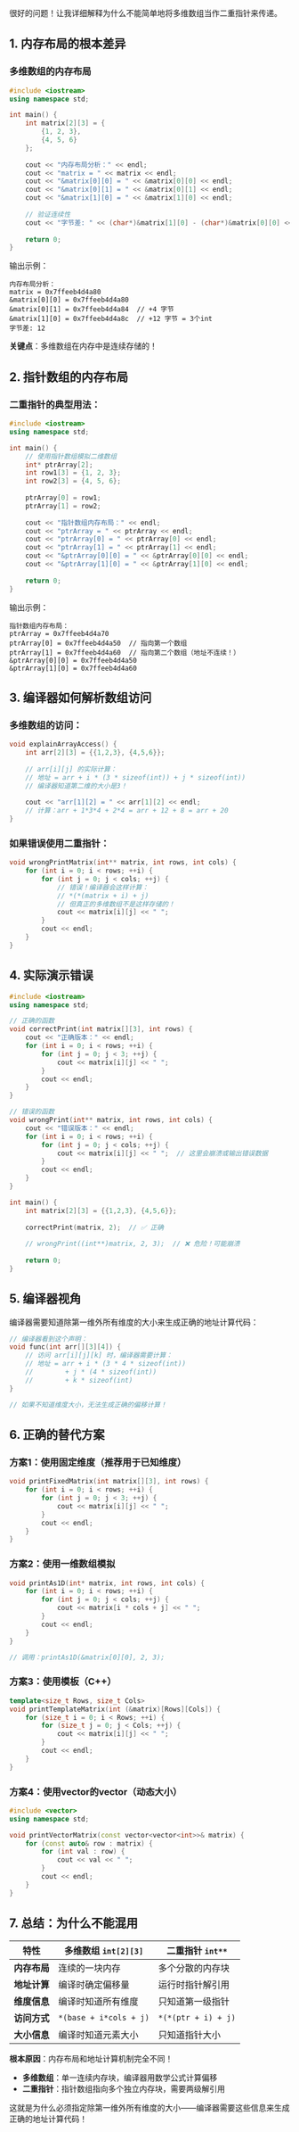 很好的问题！让我详细解释为什么不能简单地将多维数组当作二重指针来传递。

## 1. 内存布局的根本差异

### 多维数组的内存布局
```cpp
#include <iostream>
using namespace std;

int main() {
    int matrix[2][3] = {
        {1, 2, 3},
        {4, 5, 6}
    };
    
    cout << "内存布局分析：" << endl;
    cout << "matrix = " << matrix << endl;
    cout << "&matrix[0][0] = " << &matrix[0][0] << endl;
    cout << "&matrix[0][1] = " << &matrix[0][1] << endl;
    cout << "&matrix[1][0] = " << &matrix[1][0] << endl;
    
    // 验证连续性
    cout << "字节差: " << (char*)&matrix[1][0] - (char*)&matrix[0][0] << endl;
    
    return 0;
}
```

输出示例：
```
内存布局分析：
matrix = 0x7ffeeb4d4a80
&matrix[0][0] = 0x7ffeeb4d4a80
&matrix[0][1] = 0x7ffeeb4d4a84  // +4 字节
&matrix[1][0] = 0x7ffeeb4d4a8c  // +12 字节 = 3个int
字节差: 12
```

**关键点**：多维数组在内存中是连续存储的！

## 2. 指针数组的内存布局

### 二重指针的典型用法：
```cpp
#include <iostream>
using namespace std;

int main() {
    // 使用指针数组模拟二维数组
    int* ptrArray[2];
    int row1[3] = {1, 2, 3};
    int row2[3] = {4, 5, 6};
    
    ptrArray[0] = row1;
    ptrArray[1] = row2;
    
    cout << "指针数组内存布局：" << endl;
    cout << "ptrArray = " << ptrArray << endl;
    cout << "ptrArray[0] = " << ptrArray[0] << endl;
    cout << "ptrArray[1] = " << ptrArray[1] << endl;
    cout << "&ptrArray[0][0] = " << &ptrArray[0][0] << endl;
    cout << "&ptrArray[1][0] = " << &ptrArray[1][0] << endl;
    
    return 0;
}
```

输出示例：
```
指针数组内存布局：
ptrArray = 0x7ffeeb4d4a70
ptrArray[0] = 0x7ffeeb4d4a50  // 指向第一个数组
ptrArray[1] = 0x7ffeeb4d4a60  // 指向第二个数组（地址不连续！）
&ptrArray[0][0] = 0x7ffeeb4d4a50
&ptrArray[1][0] = 0x7ffeeb4d4a60
```

## 3. 编译器如何解析数组访问

### 多维数组的访问：
```cpp
void explainArrayAccess() {
    int arr[2][3] = {{1,2,3}, {4,5,6}};
    
    // arr[i][j] 的实际计算：
    // 地址 = arr + i * (3 * sizeof(int)) + j * sizeof(int))
    // 编译器知道第二维的大小是3！
    
    cout << "arr[1][2] = " << arr[1][2] << endl;
    // 计算：arr + 1*3*4 + 2*4 = arr + 12 + 8 = arr + 20
}
```

### 如果错误使用二重指针：
```cpp
void wrongPrintMatrix(int** matrix, int rows, int cols) {
    for (int i = 0; i < rows; ++i) {
        for (int j = 0; j < cols; ++j) {
            // 错误！编译器会这样计算：
            // *(*(matrix + i) + j)
            // 但真正的多维数组不是这样存储的！
            cout << matrix[i][j] << " ";
        }
        cout << endl;
    }
}
```

## 4. 实际演示错误

```cpp
#include <iostream>
using namespace std;

// 正确的函数
void correctPrint(int matrix[][3], int rows) {
    cout << "正确版本：" << endl;
    for (int i = 0; i < rows; ++i) {
        for (int j = 0; j < 3; ++j) {
            cout << matrix[i][j] << " ";
        }
        cout << endl;
    }
}

// 错误的函数
void wrongPrint(int** matrix, int rows, int cols) {
    cout << "错误版本：" << endl;
    for (int i = 0; i < rows; ++i) {
        for (int j = 0; j < cols; ++j) {
            cout << matrix[i][j] << " ";  // 这里会崩溃或输出错误数据
        }
        cout << endl;
    }
}

int main() {
    int matrix[2][3] = {{1,2,3}, {4,5,6}};
    
    correctPrint(matrix, 2);  // ✅ 正确
    
    // wrongPrint((int**)matrix, 2, 3);  // ❌ 危险！可能崩溃
    
    return 0;
}
```

## 5. 编译器视角

编译器需要知道除第一维外所有维度的大小来生成正确的地址计算代码：

```cpp
// 编译器看到这个声明：
void func(int arr[][3][4]) {
    // 访问 arr[i][j][k] 时，编译器需要计算：
    // 地址 = arr + i * (3 * 4 * sizeof(int)) 
    //        + j * (4 * sizeof(int)) 
    //        + k * sizeof(int)
}

// 如果不知道维度大小，无法生成正确的偏移计算！
```

## 6. 正确的替代方案

### 方案1：使用固定维度（推荐用于已知维度）
```cpp
void printFixedMatrix(int matrix[][3], int rows) {
    for (int i = 0; i < rows; ++i) {
        for (int j = 0; j < 3; ++j) {
            cout << matrix[i][j] << " ";
        }
        cout << endl;
    }
}
```

### 方案2：使用一维数组模拟
```cpp
void printAs1D(int* matrix, int rows, int cols) {
    for (int i = 0; i < rows; ++i) {
        for (int j = 0; j < cols; ++j) {
            cout << matrix[i * cols + j] << " ";
        }
        cout << endl;
    }
}

// 调用：printAs1D(&matrix[0][0], 2, 3);
```

### 方案3：使用模板（C++）
```cpp
template<size_t Rows, size_t Cols>
void printTemplateMatrix(int (&matrix)[Rows][Cols]) {
    for (size_t i = 0; i < Rows; ++i) {
        for (size_t j = 0; j < Cols; ++j) {
            cout << matrix[i][j] << " ";
        }
        cout << endl;
    }
}
```

### 方案4：使用vector的vector（动态大小）
```cpp
#include <vector>
using namespace std;

void printVectorMatrix(const vector<vector<int>>& matrix) {
    for (const auto& row : matrix) {
        for (int val : row) {
            cout << val << " ";
        }
        cout << endl;
    }
}
```

## 7. 总结：为什么不能混用

| 特性 | 多维数组 `int[2][3]` | 二重指针 `int**` |
|------|---------------------|------------------|
| **内存布局** | 连续的一块内存 | 多个分散的内存块 |
| **地址计算** | 编译时确定偏移量 | 运行时指针解引用 |
| **维度信息** | 编译时知道所有维度 | 只知道第一级指针 |
| **访问方式** | `*(base + i*cols + j)` | `*(*(ptr + i) + j)` |
| **大小信息** | 编译时知道元素大小 | 只知道指针大小 |

**根本原因**：内存布局和地址计算机制完全不同！

- **多维数组**：单一连续内存块，编译器用数学公式计算偏移
- **二重指针**：指针数组指向多个独立内存块，需要两级解引用

这就是为什么必须指定除第一维外所有维度的大小——编译器需要这些信息来生成正确的地址计算代码！